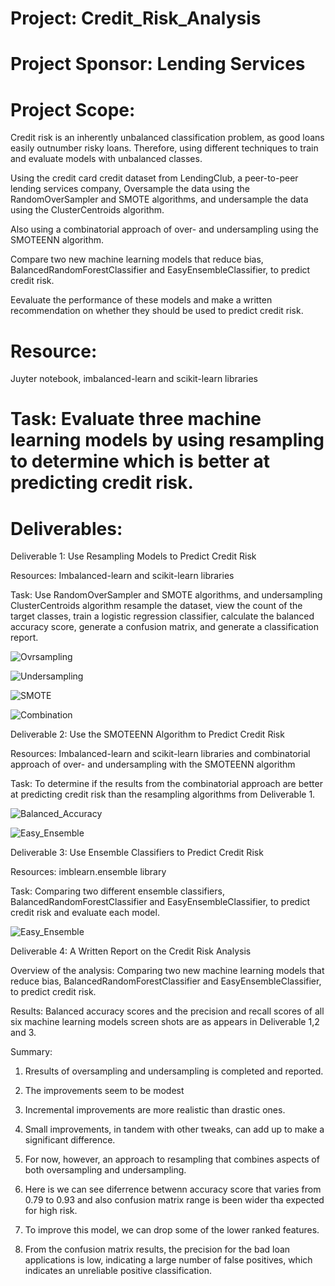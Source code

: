 # Project: Credit_Risk_Analysis

# Project Sponsor: Lending Services

# Project Scope: 

Credit risk is an inherently unbalanced classification problem, as good loans easily outnumber risky loans. Therefore, using different techniques to train and evaluate models with unbalanced classes. 

Using the credit card credit dataset from LendingClub, a peer-to-peer lending services company, Oversample the data using the RandomOverSampler and SMOTE algorithms, and undersample the data using the ClusterCentroids algorithm.

Also using a combinatorial approach of over- and undersampling using the SMOTEENN algorithm.

Compare two new machine learning models that reduce bias, BalancedRandomForestClassifier and EasyEnsembleClassifier, to predict credit risk. 

Eevaluate the performance of these models and make a written recommendation on whether they should be used to predict credit risk.

# Resource:

Juyter notebook, imbalanced-learn and scikit-learn libraries

# Task: Evaluate three machine learning models by using resampling to determine which is better at predicting credit risk. 

# Deliverables:

Deliverable 1: Use Resampling Models to Predict Credit Risk

Resources: Imbalanced-learn and scikit-learn libraries

Task:  Use RandomOverSampler and SMOTE algorithms, and undersampling ClusterCentroids algorithm  resample the dataset, view the count of the target classes, train a logistic regression classifier, calculate the balanced accuracy score, generate a confusion matrix, and generate a classification report.

![Ovrsampling](images/accuracy_cf_imb_oversampling.png)

![Undersampling](images/accuracy_cf_imb_undersampling.png)

![SMOTE](images/accuracy_cf_imb_SMOTE.png)

![Combination](images/accuracy_cf_imb_combination.png)


Deliverable 2: Use the SMOTEENN Algorithm to Predict Credit Risk

Resources: Imbalanced-learn and scikit-learn libraries and combinatorial approach of over- and undersampling with the SMOTEENN algorithm

Task: To determine if the results from the combinatorial approach are better at predicting credit risk than the resampling algorithms from Deliverable 1.

![Balanced_Accuracy](images/balanced_accuracy_cf_imb.png)

![Easy_Ensemble](images/easyensemble_accuracy_cf_imb.png)

Deliverable 3: Use Ensemble Classifiers to Predict Credit Risk

Resources:  imblearn.ensemble library

Task: Comparing two different ensemble classifiers, BalancedRandomForestClassifier and EasyEnsembleClassifier, to predict credit risk and evaluate each model.

![Easy_Ensemble](images/easyensemble_accuracy_cf_imb.png)

Deliverable 4: A Written Report on the Credit Risk Analysis

Overview of the analysis: Comparing two new machine learning models that reduce bias, BalancedRandomForestClassifier and EasyEnsembleClassifier, to predict credit risk.

Results: 
Balanced accuracy scores and the precision and recall scores of all six machine learning models screen shots are as appears in Deliverable 1,2 and 3.

Summary:

1. Rresults of oversampling and undersampling is completed and reported. 

2. The improvements seem to be modest

3. Incremental improvements are more realistic than drastic ones.

4. Small improvements, in tandem with other tweaks, can add up to make a significant difference.

5. For now, however, an approach to resampling that combines aspects of both oversampling and undersampling.
 
6. Here is we can see diferrence betwenn accuracy score that varies from 0.79 to 0.93 and also confusion matrix range is been wider tha expected for high risk. 

7. To improve this model, we can drop some of the lower ranked features.

8. From the confusion matrix results, the precision for the bad loan applications is low, indicating a large number of false positives, which indicates an unreliable positive classification.